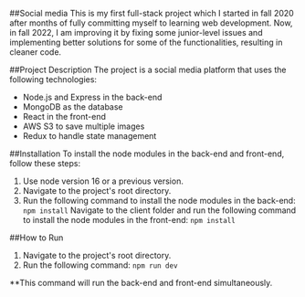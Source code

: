 ##Social media 
This is my first full-stack project which I started in fall 2020 after months of fully committing myself to learning web development. Now, in fall 2022, I am improving it by fixing some junior-level issues and implementing better solutions for some of the functionalities, resulting in cleaner code.

##Project Description
The project is a social media platform that uses the following technologies:

- Node.js and Express in the back-end
- MongoDB as the database
- React in the front-end
- AWS S3 to save multiple images
- Redux to handle state management

##Installation
To install the node modules in the back-end and front-end, follow these steps:

1. Use node version 16 or a previous version.
2. Navigate to the project's root directory.
3. Run the following command to install the node modules in the back-end:
`npm install`
Navigate to the client folder and run the following command to install the node modules in the front-end:
`npm install`

##How to Run

1. Navigate to the project's root directory.
2. Run the following command:
`npm run dev`

**This command will run the back-end and front-end simultaneously.

